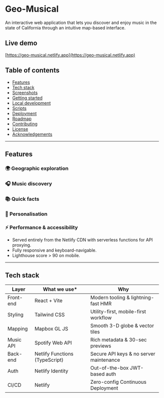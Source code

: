 # Geo-Musical

An interactive web application that lets you discover and enjoy music in the state of California through an intuitive map-based interface.

## Live demo

[https://geo-musical.netlify.app](https://geo-musical.netlify.app)

## Table of contents

- [Features](#features)
- [Tech stack](#tech-stack)
- [Screenshots](#screenshots)
- [Getting started](#getting-started)
- [Local development](#local-development)
- [Scripts](#useful-scripts)
- [Deployment](#deployment)
- [Roadmap](#roadmap)
- [Contributing](#contributing)
- [License](#license)
- [Acknowledgements](#acknowledgements)

---

## Features

### 🌍 Geographic exploration


### 🎧 Music discovery


### 📚 Quick facts


### 📝 Personalisation


### ⚡️ Performance & accessibility

- Served entirely from the Netlify CDN with serverless functions for API proxying.
- Fully responsive and keyboard-navigable.
- Lighthouse score > 90 on mobile.

---

## Tech stack

| Layer     | What we use\*                  | Why                                     |
| --------- | ------------------------------ | --------------------------------------- |
| Front-end | React + Vite                   | Modern tooling & lightning-fast HMR     |
| Styling   | Tailwind CSS                   | Utility-first, mobile-first workflow    |
| Mapping   | Mapbox GL JS                   | Smooth 3-D globe & vector tiles         |
| Music API | Spotify Web API                | Rich metadata & 30-sec previews         |
| Back-end  | Netlify Functions (TypeScript) | Secure API keys & no server maintenance |
| Auth      | Netlify Identity               | Out-of-the-box JWT-based auth           |
| CI/CD     | Netlify                        | Zero-config Continuous Deployment       |


